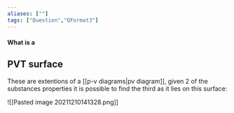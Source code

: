 ```yaml
---
aliases: [""]
tags: ["Question","QFormat3"]
---
```


#### What is a
## PVT surface
These are extentions of a [[p-v diagrams|pv diagram]], given 2 of the substances properties it is possible to find the third as it lies on this surface:

![[Pasted image 20211210141328.png]]

